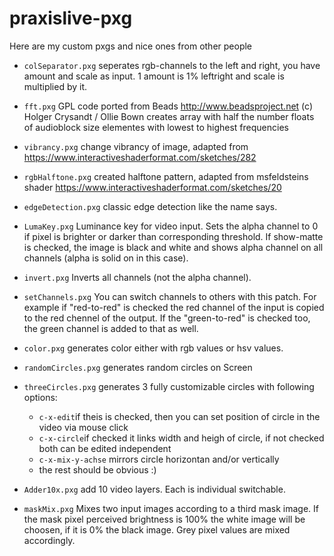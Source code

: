 # praxislive-pxg
Here are my custom pxgs and nice ones from other people

* `colSeparator.pxg`
seperates rgb-channels to the left and right, you have amount and scale as input. 1 amount is 1% leftright and scale is multiplied by it.

* `fft.pxg`
GPL code ported from Beads http://www.beadsproject.net (c) Holger Crysandt / Ollie Bown
creates array with half the number floats of audioblock size elementes with lowest to highest frequencies

* `vibrancy.pxg`
change vibrancy of image, adapted from https://www.interactiveshaderformat.com/sketches/282

* `rgbHalftone.pxg`
created halftone pattern, adapted from msfeldsteins shader https://www.interactiveshaderformat.com/sketches/20

* `edgeDetection.pxg`
classic edge detection like the name says.

* `LumaKey.pxg`
Luminance key for video input. Sets the alpha channel to 0 if pixel is brighter or darker than corresponding threshold. If show-matte is checked, the image is black and white and shows alpha channel on all channels (alpha is solid on in this case).

* `invert.pxg`
Inverts all channels (not the alpha channel).

* `setChannels.pxg`
You can switch channels to others with this patch. For example if "red-to-red" is checked the red channel of the input is copied to the red chennel of the output. If the "green-to-red" is checked too, the green channel is added to that as well.

* `color.pxg`
generates color either with rgb values or hsv values.

* `randomCircles.pxg`
generates random circles on Screen

* `threeCircles.pxg`
generates 3 fully customizable circles with following options:
  * `c-x-edit`if theis is checked, then you can set position of circle in the video via mouse click
  * `c-x-circle`if checked it links width and heigh of circle, if not checked both can be edited independent
  * `c-x-mix-y-achse` mirrors circle horizontan and/or vertically
  * the rest should be obvious :)
  
* `Adder10x.pxg`
add 10 video layers. Each is individual switchable.

* `maskMix.pxg`
Mixes two input images according to a third mask image. If the mask pixel perceived brightness is 100% the white image will be choosen, if it is 0% the black image. Grey pixel values are mixed accordingly.
